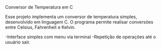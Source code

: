 Conversor de Temperatura em C

Esse projeto implementa um conversor de temperatura simples, desenvolvido em linguagem C.
O programa permite realisar conversões entre Celsius, Fahrenheit e Kelvin.

-Interface simples com menu via terminal
-Repetição de operações até o usuário sair.
